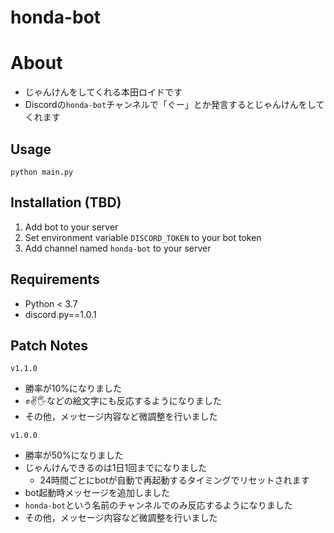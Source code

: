 ﻿# honda-bot

# About
- じゃんけんをしてくれる本田ロイドです
- Discordの`honda-bot`チャンネルで「ぐー」とか発言するとじゃんけんをしてくれます

## Usage
```
python main.py
```

## Installation (TBD)
1. Add bot to your server
1. Set environment variable `DISCORD_TOKEN` to your bot token
1. Add channel named `honda-bot` to your server

## Requirements
- Python < 3.7
- discord.py==1.0.1

## Patch Notes
`v1.1.0`
- 勝率が10%になりました
- ✊✌🖐などの絵文字にも反応するようになりました
- その他，メッセージ内容など微調整を行いました

`v1.0.0`
- 勝率が50%になりました
- じゃんけんできるのは1日1回までになりました
  - 24時間ごとにbotが自動で再起動するタイミングでリセットされます
- bot起動時メッセージを追加しました
- `honda-bot`という名前のチャンネルでのみ反応するようになりました
- その他，メッセージ内容など微調整を行いました
